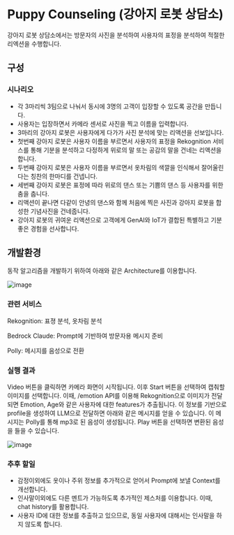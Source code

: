 # Puppy Counseling (강아지 로봇 상담소)

강아지 로봇 상담소에서는 방문자의 사진을 분석하여 사용자의 표정을 분석하여 적절한 리엑션을 수행합니다. 

## 구성

### 시나리오

- 각 3마리씩 3팀으로 나눠서 동시에 3명의 고객이 입장할 수 있도록 공간을 만듭니다.
- 사용자는 입장하면서 카메라 센서로 사진을 찍고 이름을 입력합니다. 
- 3마리의 강아지 로봇은 사용자에게 다가가 사진 분석에 맞는 리액션을 선보입니다.
- 첫번째 강아지 로봇은 사용자 이름을 부르면서 사용자의 표정을 Rekognition 서비스를 통해 기분을 분석하고 다정하게 위로의 말 또는 공감의 말을 건네는 리액션을 합니다. 
- 두번째 강아지 로봇은 사용자 이름을 부르면서 옷차림의 색깔을 인식해서 잘어울린다는 칭찬의 한마디를 건넵니다.
- 세번째 강아지 로봇은 표정에 따라 위로의 댄스 또는 기쁨의 댄스 등 사용자를 위한 춤을 춥니다.
- 리액션이 끝나면 다같이 안녕의 댄스와 함께 처음에 찍은 사진과 강아지 로봇을 합성한 기념사진을 건네줍니다.
- 강아지 로봇의 귀여운 리액션으로 고객에게 GenAI와 IoT가 결합된 특별하고 기분좋은 경험을 선사합니다.

## 개발환경

동작 알고리즘을 개발하기 위하여 아래와 같은 Architecture를 이용합니다. 

![image](https://github.com/kyopark2014/puppy-counseling/assets/52392004/2328599d-00b5-48ab-af89-41cfb82330bf)


### 관련 서비스

Rekognition: 표졍 분석, 옷차림 분석

Bedrock Claude: Prompt에 기반하여 방문자용 메시지 준비

Polly: 메시지를 음성으로 전환

### 실행 결과

Video 버튼을 클릭하면 카메라 화면이 시작됩니다. 이후 Start 버튼을 선택하여 캡춰할 이미지를 선택합니다. 이때, /emotion API를 이용해 Rekognition으로 이미지가 전달되면 Emotion, Age와 같은 사용자에 대한 features가 추출됩니다. 이 정보를 기반으로 profile을 생성하여 LLM으로 전달하면 아래와 같은 메시지를 얻을 수 있습니다. 이 메시지는 Polly를 통해 mp3로 된 음성이 생성됩니다. Play 버튼을 선택하면 변환된 음성을 들을 수 있습니다. 

![image](https://github.com/kyopark2014/puppy-counseling/assets/52392004/bc9c882f-8559-4974-8e2c-2bcf37ac8c5f)

### 추후 할일

- 감정이외에도 옷이나 주위 정보를 추가적으로 얻어서 Prompt에 보낼 Context를 개선합니다.
- 인사말이외에도 다른 멘트가 가능하도록 추가적인 제스처를 이용합니다. 이때, chat history를 활용합니다.
- 사용자 ID에 대한 정보를 추출하고 있으므로, 동일 사용자에 대해서는 인사말을 하지 않도록 합니다. 

